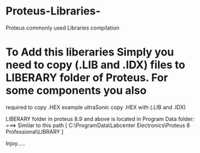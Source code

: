 # Proteus-Libraries-
Proteus commonly used Libraries compilation

# To Add this liberaries Simply you need to copy (.LIB and .IDX) files to LIBERARY folder of Proteus. For some components you also
required to copy .HEX example ultraSonic copy .HEX with (.LIB and .IDX)

LIBERARY folder in proteus 8.9 and above is located in Program Data folder:
===> Similar to this path [ C:\ProgramData\Labcenter Electronics\Proteus 8 Professional\LIBRARY ]

Injoy.....

